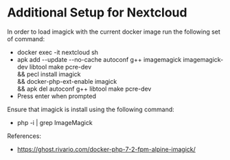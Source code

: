 # Additional Setup for Nextcloud

In order to load imagick with the current docker image run the following set of command:

- docker exec -it nextcloud sh
- apk add --update --no-cache autoconf g++ imagemagick imagemagick-dev libtool make pcre-dev \
    && pecl install imagick \
    && docker-php-ext-enable imagick \
    && apk del autoconf g++ libtool make pcre-dev
- Press enter when prompted

Ensure that imagick is install using the following command:

- php -i | grep ImageMagick

References:

- https://ghost.rivario.com/docker-php-7-2-fpm-alpine-imagick/
